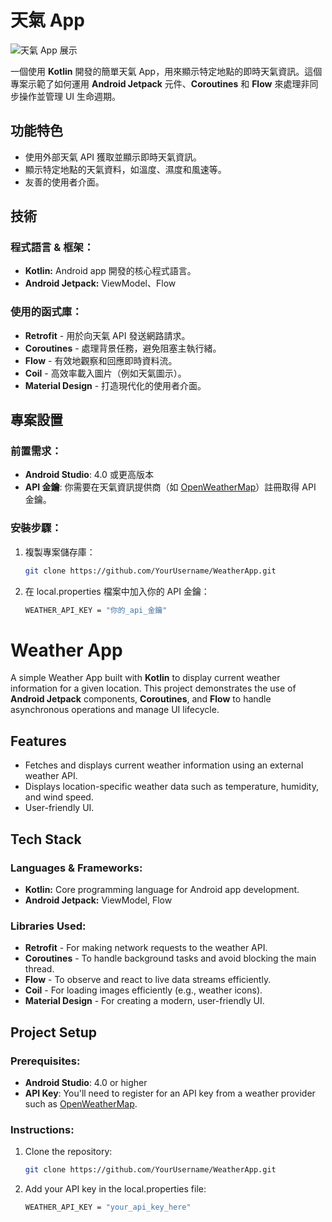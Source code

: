 # 天氣 App

![天氣 App 展示](WeatherApp.gif)

一個使用 **Kotlin** 開發的簡單天氣 App，用來顯示特定地點的即時天氣資訊。這個專案示範了如何運用 **Android Jetpack** 元件、**Coroutines** 和 **Flow** 來處理非同步操作並管理 UI 生命週期。

## 功能特色

- 使用外部天氣 API 獲取並顯示即時天氣資訊。
- 顯示特定地點的天氣資料，如溫度、濕度和風速等。
- 友善的使用者介面。

## 技術

### **程式語言 & 框架：**
- **Kotlin:** Android app 開發的核心程式語言。
- **Android Jetpack:** ViewModel、Flow

### **使用的函式庫：**
- **Retrofit** - 用於向天氣 API 發送網路請求。
- **Coroutines** - 處理背景任務，避免阻塞主執行緒。
- **Flow** - 有效地觀察和回應即時資料流。
- **Coil** - 高效率載入圖片（例如天氣圖示）。
- **Material Design** - 打造現代化的使用者介面。

## 專案設置

### 前置需求：
- **Android Studio**: 4.0 或更高版本
- **API 金鑰**: 你需要在天氣資訊提供商（如 [OpenWeatherMap](https://openweathermap.org/api)）註冊取得 API 金鑰。

### 安裝步驟：

1. 複製專案儲存庫：
   ```bash
   git clone https://github.com/YourUsername/WeatherApp.git
   ```

2. 在 local.properties 檔案中加入你的 API 金鑰：
   ```bash
   WEATHER_API_KEY = "你的_api_金鑰"
   ```


# Weather App

A simple Weather App built with **Kotlin** to display current weather information for a given location. This project demonstrates the use of **Android Jetpack** components, **Coroutines**, and **Flow** to handle asynchronous operations and manage UI lifecycle.

## Features
- Fetches and displays current weather information using an external weather API.
- Displays location-specific weather data such as temperature, humidity, and wind speed.
- User-friendly UI.

## Tech Stack

### **Languages & Frameworks:**
- **Kotlin:** Core programming language for Android app development.
- **Android Jetpack:** ViewModel, Flow
  
### **Libraries Used:**
- **Retrofit** - For making network requests to the weather API.
- **Coroutines** - To handle background tasks and avoid blocking the main thread.
- **Flow** - To observe and react to live data streams efficiently.
- **Coil** - For loading images efficiently (e.g., weather icons).
- **Material Design** - For creating a modern, user-friendly UI.
  
## Project Setup

### Prerequisites:
- **Android Studio**: 4.0 or higher
- **API Key**: You'll need to register for an API key from a weather provider such as [OpenWeatherMap](https://openweathermap.org/api).
  
### Instructions:
1. Clone the repository:
   ```bash
   git clone https://github.com/YourUsername/WeatherApp.git

2. Add your API key in the local.properties file:
   ```bash
   WEATHER_API_KEY = "your_api_key_here"
